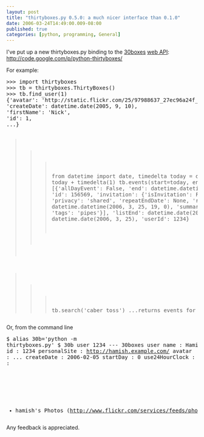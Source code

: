 ```yaml
---
layout: post
title: "thirtyboxes.py 0.5.0: a much nicer interface than 0.1.0"
date: 2006-03-24T14:49:00.009-08:00
published: true
categories: [python, programming, General]
---
```


<p>I've put up a new thirtyboxes.py binding to the <a href="http://30boxes.com/">30boxes</a> <a href="http://www.30boxes.com/api/">web API</a>: <a href="http://code.google.com/p/python-thirtyboxes/">http://code.google.com/p/python-thirtyboxes/</a></p><p>For example:</p><pre>>>> import thirtyboxes
>>> tb = thirtyboxes.ThirtyBoxes()
>>> tb.find_user(1)
{'avatar': 'http://static.flickr.com/25/97988637_27ec96a24f_o.jpg',
'createDate': datetime.date(2005, 9, 10),
'firstName': 'Nick',
'id': 1,
...}

>>> from datetime import date, timedelta
>>> today = date.today()
>>> tomorrow = today + timedelta(1)
>>> tb.events(start=today, end=tomorrow)
{'events': [{'allDayEvent': False,
     'end': datetime.datetime(2006, 3, 25, 22, 0),
     'id': 156569,
     'invitation': {'isInvitation': False},
     'notes': ''
     'privacy': 'shared',
     'repeatEndDate': None,
     'repeatType': 'no',
     'start': datetime.datetime(2006, 3, 25, 19, 0),
     'summary': 'Bagpipe practice',
     'tags': 'pipes'}],
 'listEnd': datetime.date(2006, 3, 26),
 'listStart': datetime.date(2006, 3, 25),
 'userId': 1234}

>>> tb.search('caber toss')
...returns events for caber tossing
</pre><p>Or, from the command line</p><pre>$ alias 30b='python -m thirtyboxes.py'
$ 30b user 1234
--- 30boxes user
name           : Hamish McDonald
id             : 1234
personalSite   : http://hamish.example.com/
avatar         : ...
createDate     : 2006-02-05
startDay       : 0
use24HourClock : False
feeds          :
- hamish's Photos (http://www.flickr.com/services/feeds/pho...
</pre><p>Any feedback is appreciated.</p>